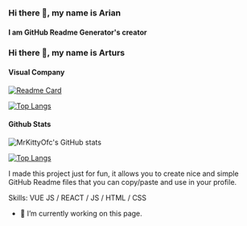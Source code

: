 ### Hi there 👋, my name is Arian
#### I am GitHub Readme Generator's creator

### Hi there 👋, my name is Arturs

#### Visual Company
[![Readme Card](https://github-readme-stats.vercel.app/api/pin/?username=VisualRoblox&repo=Roblox&theme=transparent)](https://github.com/VisualRoblox/Roblox)

[![Top Langs](https://github-readme-stats.vercel.app/api/top-langs/?username=MrKittyOfc&exclude_repo=github-readme-stats,anuraghazra.github.io&theme=transparent)](https://github.com/VisualRoblox/Roblox)
#### Github Stats
<div class="card">
  <picture>
    <source srcset="https://github-readme-stats.vercel.app/api?username=MrKittyOfc&show_icons=true&theme=transparent" media="(prefers-color-scheme: dark)" />
    <source srcset="https://github-readme-stats.vercel.app/api?username=MrKittyOfc&show_icons=true" media="(prefers-color-scheme: light), (prefers-color-scheme: no-preference)" />
    <img src="https://github-readme-stats.vercel.app/api?username=MrKittyOfc&show_icons=true" alt="MrKittyOfc's GitHub stats" />
  </picture>
</div>

[![Top Langs](https://github-readme-stats.vercel.app/api/top-langs/?username=MrKittyOfc&exclude_repo=github-readme-stats,anuraghazra.github.io&theme=transparent)](https://github.com/VisualRoblox/Roblox)

I made this project just for fun, it allows you to create nice and simple GitHub Readme files that you can copy/paste and use in your profile.

Skills: VUE JS / REACT / JS / HTML / CSS

- 🔭 I’m currently working on this page. 
